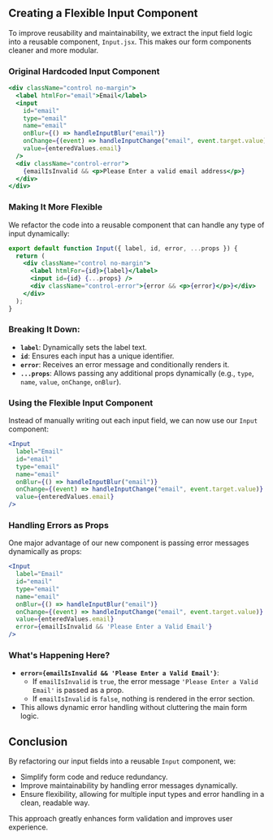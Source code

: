 ## **Creating a Flexible Input Component**

To improve reusability and maintainability, we extract the input field logic into a reusable component, `Input.jsx`. This makes our form components cleaner and more modular.

### **Original Hardcoded Input Component**
```jsx
<div className="control no-margin">
  <label htmlFor="email">Email</label>
  <input
    id="email"
    type="email"
    name="email"
    onBlur={() => handleInputBlur("email")}
    onChange={(event) => handleInputChange("email", event.target.value)}
    value={enteredValues.email}
  />
  <div className="control-error">
    {emailIsInvalid && <p>Please Enter a valid email address</p>}
  </div>
</div>
```

### **Making It More Flexible**
We refactor the code into a reusable component that can handle any type of input dynamically:

```jsx
export default function Input({ label, id, error, ...props }) {
  return (
    <div className="control no-margin">
      <label htmlFor={id}>{label}</label>
      <input id={id} {...props} />
      <div className="control-error">{error && <p>{error}</p>}</div>
    </div>
  );
}
```

### **Breaking It Down:**
- **`label`**: Dynamically sets the label text.
- **`id`**: Ensures each input has a unique identifier.
- **`error`**: Receives an error message and conditionally renders it.
- **`...props`**: Allows passing any additional props dynamically (e.g., `type`, `name`, `value`, `onChange`, `onBlur`).

### **Using the Flexible Input Component**

Instead of manually writing out each input field, we can now use our `Input` component:

```jsx
<Input 
  label="Email"
  id="email"
  type="email"
  name="email"
  onBlur={() => handleInputBlur("email")}
  onChange={(event) => handleInputChange("email", event.target.value)}
  value={enteredValues.email}
/>
```

### **Handling Errors as Props**

One major advantage of our new component is passing error messages dynamically as props:

```jsx
<Input
  label="Email"
  id="email"
  type="email"
  name="email"
  onBlur={() => handleInputBlur("email")}
  onChange={(event) => handleInputChange("email", event.target.value)}
  value={enteredValues.email}
  error={emailIsInvalid && 'Please Enter a Valid Email'}
/>
```

### **What's Happening Here?**
- **`error={emailIsInvalid && 'Please Enter a Valid Email'}`**:
  - If `emailIsInvalid` is `true`, the error message `'Please Enter a Valid Email'` is passed as a prop.
  - If `emailIsInvalid` is `false`, nothing is rendered in the error section.
- This allows dynamic error handling without cluttering the main form logic.

## **Conclusion**
By refactoring our input fields into a reusable `Input` component, we:
- Simplify form code and reduce redundancy.
- Improve maintainability by handling error messages dynamically.
- Ensure flexibility, allowing for multiple input types and error handling in a clean, readable way.

This approach greatly enhances form validation and improves user experience.

